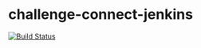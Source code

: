 # challenge-connect-jenkins
[![Build Status](http://ec2-13-60-117-144.eu-north-1.compute.amazonaws.com/buildStatus/icon?job=challenge-connect-jenkins)](http://ec2-13-60-117-144.eu-north-1.compute.amazonaws.com/job/challenge-connect-jenkins/)
